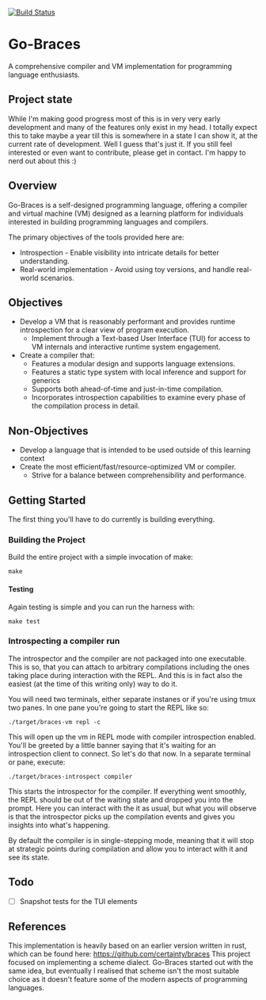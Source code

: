 [![Build Status](https://github.com/certainty/go-braces/actions/workflows/ci.yml/badge.svg?branch=main)](https://github.com/certainty/go-braces/actions/workflows/ci.yml)

# Go-Braces
A comprehensive compiler and VM implementation for programming language enthusiasts.

## Project state
While I'm making good progress most of this is in very very early development and many of the features only exist in my head.
I totally expect this to take maybe a year till this is somewhere in a state I can show it, at the current rate of development.
Well I guess that's just it. If you still feel interested or even want to contribute, please get in contact. I'm happy to
nerd out about this :) 

## Overview

Go-Braces is a self-designed programming language, offering a compiler and virtual machine (VM) designed as a learning platform for individuals interested in building programming languages and compilers.

The primary objectives of the tools provided here are:

* Introspection - Enable visibility into intricate details for better understanding.
* Real-world implementation - Avoid using toy versions, and handle real-world scenarios.

## Objectives

* Develop a VM that is reasonably performant and provides runtime introspection for a clear view of program execution.
  * Implement through a Text-based User Interface (TUI) for access to VM internals and interactive runtime system engagement.
* Create a compiler that:
  * Features a modular design and supports language extensions.
  * Features a static type system with local inference and support for generics 
  * Supports both ahead-of-time and just-in-time compilation.
  * Incorporates introspection capabilities to examine every phase of the compilation process in detail.

## Non-Objectives

* Develop a language that is intended to be used outside of this learning context
* Create the most efficient/fast/resource-optimized VM or compiler.
  * Strive for a balance between comprehensibility and performance.

## Getting Started

The first thing you'll have to do currently is building everything.

### Building the Project

Build the entire project with a simple invocation of make:

```
make
```

#### Testing

Again testing is simple and you can run the harness with:

```
make test
```

### Introspecting a compiler run

The introspector and the compiler are not packaged into one executable. This is so, that you can attach to arbitrary 
compilations including the ones taking place during interaction with the REPL. And this is in fact also
the easiest (at the time of this writing only) way to do it.

You will need two terminals, either  separate instanes or if you're using tmux two panes.
In one pane you're going to start the REPL like so:

```
./target/braces-vm repl -c
```

This will open up the vm in REPL mode with compiler introspection enabled.
You'll be greeted by a little banner saying that it's waiting for an introspection client to connect.
So let's do that now. In a separate terminal or pane, execute:

```
./target/braces-introspect compiler 
```

This starts the introspector for the compiler. If everything went smoothly, the REPL should be out of 
the waiting state and dropped you into the prompt. Here you can interact with the it as usual, but what you
will observe is that the introspector picks up the compilation events and gives you insights into what's happening.

By default the compiler is in single-stepping mode, meaning that it will stop at strategic points during compilation
and allow you to interact with it and see its state.

## Todo

- [ ] Snapshot tests for the TUI elements

## References

This implementation is heavily based on an earlier version written in rust, which can be found here: https://github.com/certainty/braces
This project focused on implementing a scheme dialect. Go-Braces started out with the same idea,
but eventually I realised that scheme isn't the most suitable choice as it doesn't feature some of the modern
aspects of programming languages.
